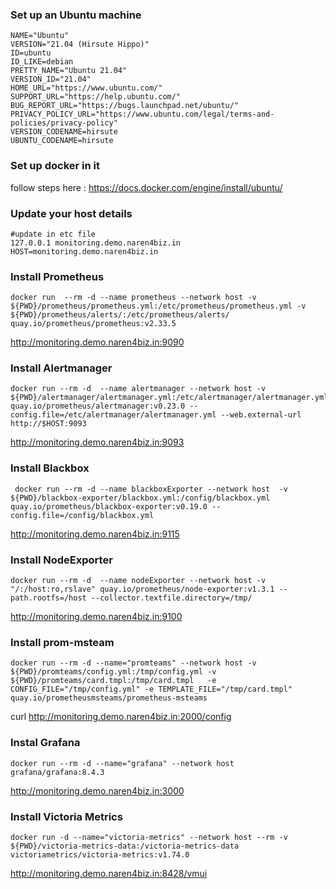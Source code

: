 ### Set up an Ubuntu machine 
```
NAME="Ubuntu"
VERSION="21.04 (Hirsute Hippo)"
ID=ubuntu
ID_LIKE=debian
PRETTY_NAME="Ubuntu 21.04"
VERSION_ID="21.04"
HOME_URL="https://www.ubuntu.com/"
SUPPORT_URL="https://help.ubuntu.com/"
BUG_REPORT_URL="https://bugs.launchpad.net/ubuntu/"
PRIVACY_POLICY_URL="https://www.ubuntu.com/legal/terms-and-policies/privacy-policy"
VERSION_CODENAME=hirsute
UBUNTU_CODENAME=hirsute
```
### Set up docker in it 
follow steps here : https://docs.docker.com/engine/install/ubuntu/
### Update your host details 

```
#update in etc file 
127.0.0.1 monitoring.demo.naren4biz.in
HOST=monitoring.demo.naren4biz.in 
```
### Install Prometheus 
```
docker run  --rm -d --name prometheus --network host -v ${PWD}/prometheus/prometheus.yml:/etc/prometheus/prometheus.yml -v ${PWD}/prometheus/alerts/:/etc/prometheus/alerts/ quay.io/prometheus/prometheus:v2.33.5
```
http://monitoring.demo.naren4biz.in:9090
### Install Alertmanager

```
docker run --rm -d  --name alertmanager --network host -v ${PWD}/alertmanager/alertmanager.yml:/etc/alertmanager/alertmanager.yml quay.io/prometheus/alertmanager:v0.23.0 --config.file=/etc/alertmanager/alertmanager.yml --web.external-url http://$HOST:9093
```
http://monitoring.demo.naren4biz.in:9093
### Install Blackbox

```
 docker run --rm -d --name blackboxExporter --network host  -v ${PWD}/blackbox-exporter/blackbox.yml:/config/blackbox.yml  quay.io/prometheus/blackbox-exporter:v0.19.0 --config.file=/config/blackbox.yml
```
http://monitoring.demo.naren4biz.in:9115

### Install NodeExporter

```
docker run --rm -d  --name nodeExporter --network host -v "/:/host:ro,rslave" quay.io/prometheus/node-exporter:v1.3.1 --path.rootfs=/host --collector.textfile.directory=/tmp/
```
http://monitoring.demo.naren4biz.in:9100
### Install prom-msteam

```
docker run --rm -d --name="promteams" --network host -v ${PWD}/promteams/config.yml:/tmp/config.yml -v ${PWD}/promteams/card.tmpl:/tmp/card.tmpl   -e CONFIG_FILE="/tmp/config.yml" -e TEMPLATE_FILE="/tmp/card.tmpl"  quay.io/prometheusmsteams/prometheus-msteams 
```
curl http://monitoring.demo.naren4biz.in:2000/config

### Instal Grafana

```
docker run --rm -d --name="grafana" --network host grafana/grafana:8.4.3 
```
http://monitoring.demo.naren4biz.in:3000


### Install Victoria Metrics

```
docker run -d --name="victoria-metrics" --network host --rm -v ${PWD}/victoria-metrics-data:/victoria-metrics-data victoriametrics/victoria-metrics:v1.74.0

```
http://monitoring.demo.naren4biz.in:8428/vmui





